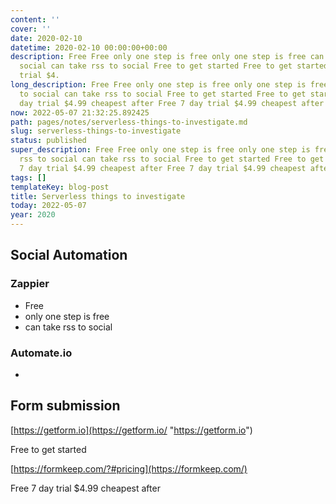 ```yaml
---
content: ''
cover: ''
date: 2020-02-10
datetime: 2020-02-10 00:00:00+00:00
description: Free Free only one step is free only one step is free can take rss to
  social can take rss to social Free to get started Free to get started Free 7 day
  trial $4.
long_description: Free Free only one step is free only one step is free can take rss
  to social can take rss to social Free to get started Free to get started Free 7
  day trial $4.99 cheapest after Free 7 day trial $4.99 cheapest after
now: 2022-05-07 21:32:25.892425
path: pages/notes/serverless-things-to-investigate.md
slug: serverless-things-to-investigate
status: published
super_description: Free Free only one step is free only one step is free can take
  rss to social can take rss to social Free to get started Free to get started Free
  7 day trial $4.99 cheapest after Free 7 day trial $4.99 cheapest after
tags: []
templateKey: blog-post
title: Serverless things to investigate
today: 2022-05-07
year: 2020
---
```


## Social Automation

### Zappier

* Free
* only one step is free
* can take rss to social

### Automate.io

*

## Form submission

[https://getform.io](https://getform.io/ "https://getform.io")

Free to get started

[https://formkeep.com/?#pricing](https://formkeep.com/)

Free 7 day trial $4.99 cheapest after